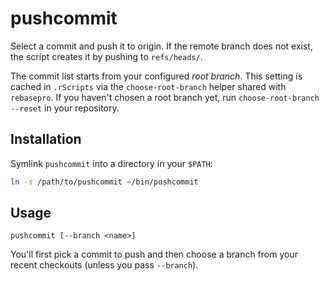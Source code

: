 # pushcommit

Select a commit and push it to origin. If the remote branch does not exist, 
the script creates it by pushing to `refs/heads/`.

The commit list starts from your configured *root branch*. This setting is cached in `.rScripts` via the `choose-root-branch` helper shared with `rebasepro`. If you haven't chosen a root branch yet, run `choose-root-branch --reset` in your repository.

## Installation

Symlink `pushcommit` into a directory in your `$PATH`:

```bash
ln -s /path/to/pushcommit ~/bin/pushcommit
```

## Usage

```
pushcommit [--branch <name>]
```

You'll first pick a commit to push and then choose a branch from your recent checkouts (unless you pass `--branch`).
